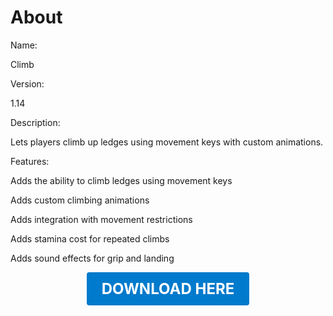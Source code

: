 # About

Name:

Climb

Version:

1.14

Description:

Lets players climb up ledges using movement keys with custom animations.

Features:

Adds the ability to climb ledges using movement keys

Adds custom climbing animations

Adds integration with movement restrictions

Adds stamina cost for repeated climbs

Adds sound effects for grip and landing

<p align="center"><a href="https://github.com/LiliaFramework/Modules/raw/refs/heads/gh-pages/climb.zip" style="display:inline-block;padding:12px 24px;font-size:1.5rem;font-weight:bold;text-decoration:none;color:#fff;background-color:var(--md-primary-fg-color,#007acc);border-radius:4px;">DOWNLOAD HERE</a></p>